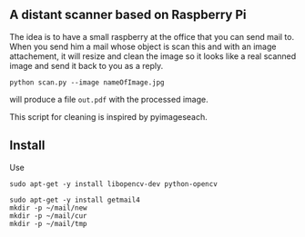 ## A distant scanner based on Raspberry Pi

The idea is to have a small raspberry at the office that you can send mail to.
When you send him a mail whose object is scan this and with an image attachement, it will resize and clean the image so it looks like a real scanned image and send it back to you as a reply.

```
python scan.py --image nameOfImage.jpg
```

will produce a file `out.pdf` with the processed image.


This script for cleaning is inspired by pyimageseach.


## Install

Use

```
sudo apt-get -y install libopencv-dev python-opencv

sudo apt-get -y install getmail4 
mkdir -p ~/mail/new
mkdir -p ~/mail/cur
mkdir -p ~/mail/tmp
```
